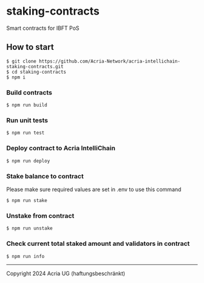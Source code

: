 # staking-contracts

Smart contracts for IBFT PoS

## How to start

```shell
$ git clone https://github.com/Acria-Network/acria-intellichain-staking-contracts.git
$ cd staking-contracts
$ npm i
```

### Build contracts

```shell
$ npm run build
```

### Run unit tests

```shell
$ npm run test
```

### Deploy contract to Acria IntelliChain

```shell
$ npm run deploy
```

### Stake balance to contract

Please make sure required values are set in .env to use this command

```shell
$ npm run stake
```

### Unstake from contract

```shell
$ npm run unstake
```

### Check current total staked amount and validators in contract

```shell
$ npm run info
```
---

Copyright 2024 Acria UG (haftungsbeschränkt)